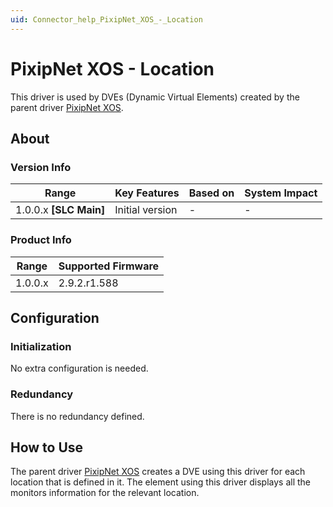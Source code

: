 ```yaml
---
uid: Connector_help_PixipNet_XOS_-_Location
---
```


# PixipNet XOS - Location

This driver is used by DVEs (Dynamic Virtual Elements) created by the parent driver [PixipNet XOS](xref:Connector_help_PixipNet_XOS).

## About

### Version Info

| **Range**                | **Key Features** | **Based on** | **System Impact** |
|--------------------------|------------------|--------------|-------------------|
| 1.0.0.x **\[SLC Main\]** | Initial version  | \-           | \-                |

### Product Info

| **Range** | **Supported Firmware** |
|-----------|------------------------|
| 1.0.0.x   | 2.9.2.r1.588           |

## Configuration

### Initialization

No extra configuration is needed.

### Redundancy

There is no redundancy defined.

## How to Use

The parent driver [PixipNet XOS](xref:Connector_help_PixipNet_XOS) creates a DVE using this driver for each location that is defined in it. The element using this driver displays all the monitors information for the relevant location.
